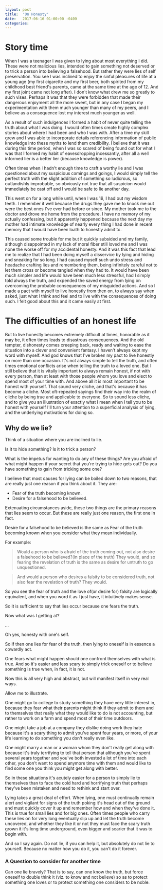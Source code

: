 ```yaml
---
layout: post
title:  "On Honesty"
date:   2017-06-16 01:00:00 -0400
categories:
---
```


# Story time

When I was a teenager I was given to lying about most everything I did.
These were not malicious lies, intended to gain something not deserved or to
trick a person into believing a falsehood. But rather they were lies of
self preservation. You see I was inclined to enjoy the sinful pleasures of life
at a young age (my first cigarette and my first beer, both spirited from my
childhood best friend's parents, came at the same time at the age of 12. And
my first joint came not long after). I don't know what drew me so greatly to such vises.
Perhaps it was that they were forbidden that made their dangerous enjoyment all the more
sweet, but in any case I began my experimentation with them much younger than many of
my peers, and I believe as a consequence lost my interest much younger as well.

As a result of such indulgences I formed a habit of never quite telling the truth
about what I was doing. I would often times create highly complex stories about
where I had been and who I was with. After a time my skill grew and I was able to
incorporate details referencing information of public knowledge into these myths
to lend them credibility. I believe that it was during this time period,
when I was so scared of being found out for what I was that I formed my habit of
eavesdropping incessantly, after all a well informed lier is a better lier
(because knowledge is power).

Often times when I hadn't enough time to craft a
worthy lie and I was questioned about my suspicious comings and goings, I would
simply tell the perfect truth with the slight
addition of something so ludicrous, so outlandishly improbable, so obviously not
true that all suspicion would immediately be cast off and I would be safe to
lie another day.

This went on for a long while until, when I was 19, I had out my wisdom teeth. I
remember it well because the drugs they gave me to knock me out were the best ones
I've ever had before or since. My mother took me to the doctor and drove me home from the procedure.
I have no memory of my actually confessing, but it apparently happened because the next day
my mother had intimate knowledge of nearly every thing I had done in recent memory
that I would have been loath to honestly admit to.

This caused some trouble for me but it quickly subsided and my family, although
disappointed in my lack of moral fiber still loved me and I was none the worse off
for my accidental honesty. And it was this fact that lead me to realize that I
had been doing myself a disservice by lying and hiding and sneaking for so long.
I had caused myself such undo stress and headache crafting lies and remembering them,
being infinitely careful not to let them cross or become tangled when they had to.
It would have been much simpler and life would have been much less stressful, had
I simply told always the truth, and expended the saved energy from lying on overcoming
the probable consequences of my misguided actions. And so I made a pact with myself
to live honestly from then on, to always say when asked, just what I think and feel
and to live with the consequences of doing such. I felt good about this and it came
easily at first.

# The difficulties of an honest life

But to live honestly becomes extremely difficult at times, honorable as it may be,
it often times leads to disastrous consequences. And the old tempter, dishonesty
comes creeping back, ready and waiting to ease the situation into a
clever and convenient fantasy. I haven't always kept my word with myself. And god knows
that I've broken my pact to live honestly on more than one occasion.
It's not always simple to tell the truth, and often times emotional conflicts arise
when telling the truth to a loved one. But I still believe that it is vitally important
to always remain honest, if not with every person, than at least with those people whom
you love and elect to spend most of your time with. And above all it is most important
to be honest with yourself. That sound very cliche, and that's because it has become a
cliche. Most oft-repeated sayings find their way into the realm of cliche by being
true and applicable to everyone. So to sound less cliche, and to give you an illustration
of exactly what I mean when I tell you to be honest with yourself I'll turn your attention
to a superficial analysis of lying, and the underlying motivations for doing so.

## Why do we lie?

Think of a situation where you are inclined to lie.

Is it to hide something?
Is it to trick a person?

What is the impetus for wanting to do any of these things? Are you afraid of
what might happen if your secret that you're trying to hide gets out?
Do you have something to gain from tricking some one?

I believe that most causes for lying can be boiled down to two reasons, that are
really just one reason if you think about it.
They are:

   * Fear of the truth becoming known.
   * Desire for a falsehood to be believed.

Extenuating circumstances aside, these two things are the primary reasons that lies
seem to occur. But these are really just one reason, the first one in fact.

Desire for a falsehood to be believed is the same as Fear of the truth becoming known
when you consider what they mean individually.

For example:

>Would a person who is afraid of the truth coming out, not also desire a falsehood
to be believed?(in place of the truth) They would, and so fearing the revelation
of truth is the same as desire for untruth to go unquestioned.

>And would a person who desires a falsity to be considered truth, not also fear the
revelation of truth? They would.

So you see the fear of truth and the love of(or desire for) falsity are logically
equivalent, and when you word it as I just have, it intuitively makes sense.

So it is sufficient to say that lies occur because one fears the truth.

Now what was I getting at?

...

Oh yes, honesty with one's self.

So if then one lies for fear of the truth, then lying to oneself is in essence a
cowardly act.

One fears what might happen should one confront themselves with what is true. And
so it's easier and less scary to simply trick oneself or to believe something is
true when, in fact, it is not.

Now this is all very high and abstract, but will manifest itself in very real ways.

Allow me to illustrate.

One might go to college to study something they have very little interest in, because
they fear what their parents might think if they admit to them and to themselves that
really what they would like to do is not accounting, but rather to work on a farm and
spend most of their time outdoors.

One might take a job at a company they dislike doing work they hate because it's
a scary thing to admit you've spent four years, or more, of
your life learning to do something you don't really even like.

One might marry a man or a woman whom they don't really get along with because
it's truly terrifying to tell that person that although you've spent several
years together and you've both invested a lot of time into each other,
you don't want to spend anymore time with them and would like
to find some one you think you might get along with better.

So in these situations it's acutely easier for a person to simply lie to themselves
than to face the cold hard and horrifying truth that perhaps they've been mistaken
and need to rethink and start over.

Lying takes a great deal of effort. When lying, one must continually remain alert and vigilant for
signs of the truth poking it's head out of the ground and must quickly cover it up and remember how and when they've done it. This is true for small lies and for big ones.
Often times people who carry these lies on for very long eventually slip up and
let the truth become uncovered, and whether they like it or not they must face the scary truth
grown it it's long time underground, even bigger and scarier that it was to begin with.

And so I say again. Do not lie, if you can help it, but absolutely do not lie to yourself.
Because no matter how you do it, you can't do it forever.


### A Question to consider for another time

Can one lie bravely? That is to say, can one know the truth, but force oneself
to double think it (viz. to know and not believe) so as to protect something
one loves or to protect something one considers to be noble.
